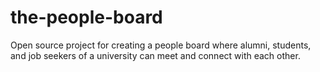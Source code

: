 # the-people-board
Open source project for creating a people board where alumni, students, and job seekers of a university can meet and connect with each other.
